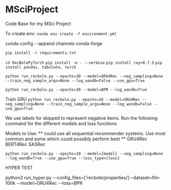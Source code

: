 # MSciProject
Code Base for my MSci Project

To create env:
`conda env create -f environment.yml`

conda config --append channels conda-forge

`pip install -r requirements.txt`


`cd RecBolePyTorch`
`pip install -e . --verbose`
`pip install ray>0.7.5`
`pip install pandas, tabulate, torch`

`python run_recbole.py --epochs=30 --model=GRU4Rec --neg_sampling=None --train_neg_sample_args=None --log_wandb=False --use_gpu=True`

`python run_recbole.py --epochs=30 --model=BPR --log_wandb=True`

Train GRU 
`python run_recbole.py --epochs=10 --model=GRU4Rec --neg_sampling=None --train_neg_sample_args=None --log_wandb=False --use_gpu=True`

We use labels for skipped to represent negative items. 
Run the following command for the different models and loss functions

Models to Use:
**
 could use all sequential recommender systems. Use most common and some which could possibly perform best 
**
GRU4Rec
BERT4Rec
SASRec


`python run_recbole.py --epochs=10 --model={model} --neg_sampling=None --log_wandb=True --use_gpu=True --loss_type={loss}`



HYPER TEST

python3 run_hyper.py --config_files=['recbole/properties/]--dataset=lfm-100k --model=GRU4Rec --loss=BPR

